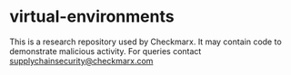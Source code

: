# virtual-environments
This is a research repository used by Checkmarx. It may contain code to demonstrate malicious activity. For queries contact supplychainsecurity@checkmarx.com
